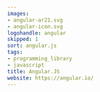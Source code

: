 ```yaml
---
images:
- angular-ar21.svg
- angular-icon.svg
logohandle: angular
skipped: 1
sort: angular.js
tags:
- programming_library
- javascript
title: Angular.JS
website: https://angular.io/
---
```

